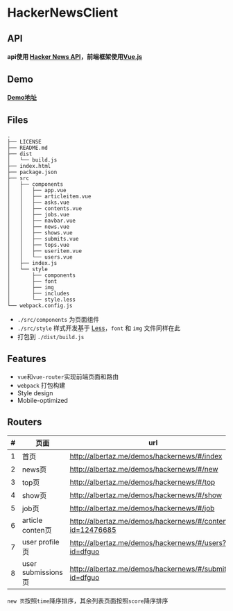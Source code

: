 # HackerNewsClient

## API

#### api使用 [Hacker News API](https://github.com/HackerNews/API)，前端框架使用[Vue.js](https://github.com/vuejs/)

## Demo

#### [Demo地址](http://albertaz.me/demos/hackernews/)

## Files

```
.
├── LICENSE
├── README.md
├── dist
│   └── build.js
├── index.html
├── package.json
├── src
│   ├── components
│   │   ├── app.vue
│   │   ├── articleitem.vue
│   │   ├── asks.vue
│   │   ├── contents.vue
│   │   ├── jobs.vue
│   │   ├── navbar.vue
│   │   ├── news.vue
│   │   ├── shows.vue
│   │   ├── submits.vue
│   │   ├── tops.vue
│   │   ├── useritem.vue
│   │   └── users.vue
│   ├── index.js
│   └── style
│       ├── components
│       ├── font
│       ├── img
│       ├── includes
│       └── style.less
└── webpack.config.js
```

  - `./src/components` 为页面组件
  - `./src/style` 样式开发基于 [Less](https://github.com/less/less.js)，`font` 和 `img` 文件同样在此
  - 打包到 `./dist/build.js`

## Features

  - `vue`和`vue-router`实现前端页面和路由
  - `webpack` 打包构建
  - Style design
  - Mobile-optimized


## Routers

|#|页面|url|
|---|---|---|
|1|首页|http://albertaz.me/demos/hackernews/#/index
|2|news页|http://albertaz.me/demos/hackernews/#/new
|3|top页|http://albertaz.me/demos/hackernews/#/top
|4|show页|http://albertaz.me/demos/hackernews/#/show
|5|job页|http://albertaz.me/demos/hackernews/#/job
|6|article conten页|http://albertaz.me/demos/hackernews/#/contents?id=12476685
|7|user profile页|http://albertaz.me/demos/hackernews/#/users?id=dfguo
|8|user submissions页|http://albertaz.me/demos/hackernews/#/submits?id=dfguo

`new 页`按照`time`降序排序，其余列表页面按照`score`降序排序


